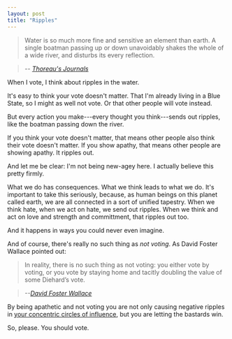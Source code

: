 ```yaml
---
layout: post
title: "Ripples"
---
```


> Water is so much more fine and sensitive an element than earth. A single boatman passing up or down unavoidably shakes the whole of a wide river, and disturbs its every reflection.

><cite>-- [Thoreau's Journals](https://amzn.to/2STiOS2)</cite>

When I vote, I think about ripples in the water.

It's easy to think your vote doesn't matter. That I'm already living in a Blue State, so I might as well not vote. Or that other people will vote instead.

But every action you make---every thought you think---sends out ripples, like the boatman passing down the river.

If you think your vote doesn't matter, that means other people also think their vote doesn't matter. If you show apathy, that means other people are showing apathy. It ripples out.

And let me be clear: I'm not being new-agey here. I actually believe this pretty firmly.

What we do has consequences. What we think leads to what we do. It's important to take this seriously, because, as human beings on this planet called earth, we are all connected in a sort of unified tapestry. When we think hate, when we act on hate, we send out ripples. When we think and act on love and strength and committment, that ripples out too.

And it happens in ways you could never even imagine.

And of course, there's really no such thing as *not voting*. As David Foster Wallace pointed out:

> In reality, there is no such thing as not voting: you either vote by voting, or you vote by staying home and tacitly doubling the value of some Diehard’s vote.

> <cite>--[David Foster Wallace](https://www.rollingstone.com/politics/politics-features/david-foster-wallace-on-john-mccain-the-weasel-twelve-monkeys-and-the-shrub-194272/)</cite>

By being apathetic and not voting you are not only causing negative ripples in [your concentric circles of influence](https://www.psychologytoday.com/us/blog/happiness-in-world/201102/the-rippling-effect), but you are letting the bastards win.

So, please. You should vote.
